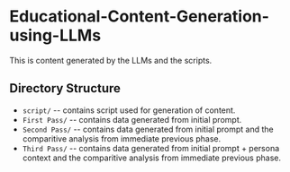 # Educational-Content-Generation-using-LLMs

This is content generated by the LLMs and the scripts.

## Directory Structure

- `script/` -- contains script used for generation of content.
- `First Pass/` -- contains data generated from initial prompt.
- `Second Pass/` -- contains data generated from initial prompt and the comparitive analysis from immediate previous phase.
- `Third Pass/` -- contains data generated from initial prompt + persona context and the comparitive analysis from immediate previous phase.
